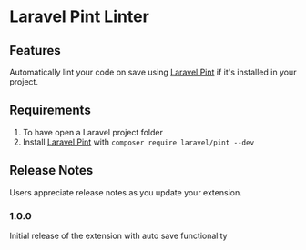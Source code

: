 # Laravel Pint Linter

## Features

Automatically lint your code on save using [Laravel Pint](https://github.com/laravel/pint) if it's installed in your project.

## Requirements

1. To have open a Laravel project folder
2. Install [Laravel Pint](https://github.com/laravel/pint) with `composer require laravel/pint --dev`

## Release Notes

Users appreciate release notes as you update your extension.

### 1.0.0

Initial release of the extension with auto save functionality
